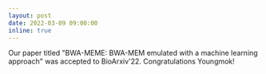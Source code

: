 ```yaml
---
layout: post
date: 2022-03-09 09:00:00
inline: true
---
```


<!-- [BWA-MEME](https://academic.oup.com/bioinformatics/advance-article/doi/10.1093/bioinformatics/btac137/6543607) was accepted to Bioinformatics'22. -->

Our paper titled "BWA-MEME: BWA-MEM emulated with a machine learning approach" was accepted to BioArxiv'22. Congratulations Youngmok!
